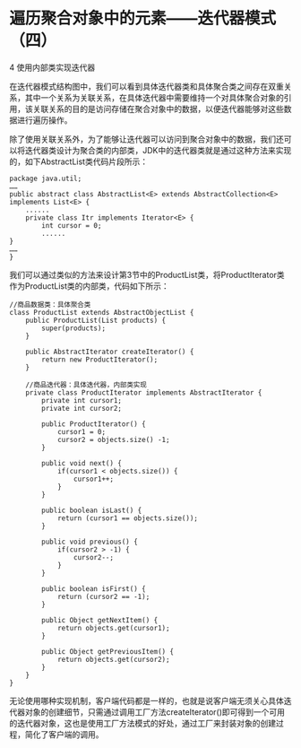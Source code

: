 # 遍历聚合对象中的元素——迭代器模式（四）

4 使用内部类实现迭代器

在迭代器模式结构图中，我们可以看到具体迭代器类和具体聚合类之间存在双重关系，其中一个关系为关联关系，在具体迭代器中需要维持一个对具体聚合对象的引用，该关联关系的目的是访问存储在聚合对象中的数据，以便迭代器能够对这些数据进行遍历操作。

除了使用关联关系外，为了能够让迭代器可以访问到聚合对象中的数据，我们还可以将迭代器类设计为聚合类的内部类，JDK中的迭代器类就是通过这种方法来实现的，如下AbstractList类代码片段所示：

```
package java.util;  
……  
public abstract class AbstractList<E> extends AbstractCollection<E> implements List<E> {  
    ......  
    private class Itr implements Iterator<E> {  
        int cursor = 0;  
        ......  
}  
……  
}  
```

我们可以通过类似的方法来设计第3节中的ProductList类，将ProductIterator类作为ProductList类的内部类，代码如下所示：

```
//商品数据类：具体聚合类  
class ProductList extends AbstractObjectList {  
    public ProductList(List products) {  
        super(products);  
    }  
      
    public AbstractIterator createIterator() {  
        return new ProductIterator();  
    }  
      
    //商品迭代器：具体迭代器，内部类实现  
    private class ProductIterator implements AbstractIterator {  
        private int cursor1;  
        private int cursor2;  
          
        public ProductIterator() {  
            cursor1 = 0;  
            cursor2 = objects.size() -1;  
        }  
          
        public void next() {  
            if(cursor1 < objects.size()) {  
                cursor1++;  
            }  
        }  
          
        public boolean isLast() {  
            return (cursor1 == objects.size());  
        }  
          
        public void previous() {  
            if(cursor2 > -1) {  
                cursor2--;  
            }  
        }  
          
        public boolean isFirst() {  
            return (cursor2 == -1);  
        }  
          
        public Object getNextItem() {  
            return objects.get(cursor1);  
        }   
              
        public Object getPreviousItem() {  
            return objects.get(cursor2);  
        }     
    }  
}  
```

无论使用哪种实现机制，客户端代码都是一样的，也就是说客户端无须关心具体迭代器对象的创建细节，只需通过调用工厂方法createIterator()即可得到一个可用的迭代器对象，这也是使用工厂方法模式的好处，通过工厂来封装对象的创建过程，简化了客户端的调用。